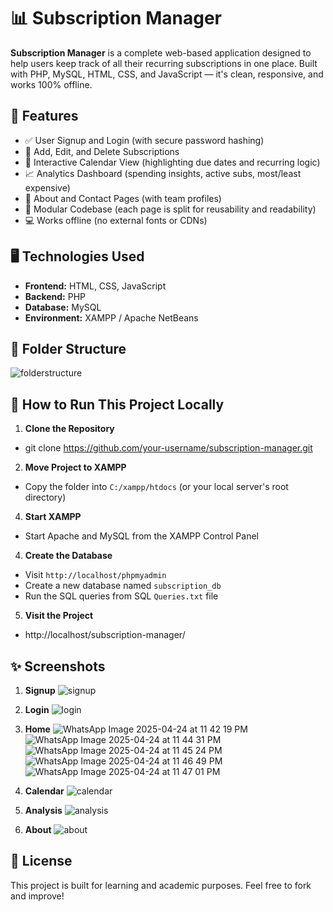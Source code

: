 # 📊 Subscription Manager

**Subscription Manager** is a complete web-based application designed to help users keep track of all their recurring subscriptions in one place. Built with PHP, MySQL, HTML, CSS, and JavaScript — it's clean, responsive, and works 100% offline.


## 🔧 Features

- ✅ User Signup and Login (with secure password hashing)
- 📅 Add, Edit, and Delete Subscriptions
- 📆 Interactive Calendar View (highlighting due dates and recurring logic)
- 📈 Analytics Dashboard (spending insights, active subs, most/least expensive)
- 📘 About and Contact Pages (with team profiles)
- 📁 Modular Codebase (each page is split for reusability and readability)
- 💻 Works offline (no external fonts or CDNs)

## 🖥️ Technologies Used

- **Frontend:** HTML, CSS, JavaScript
- **Backend:** PHP
- **Database:** MySQL
- **Environment:** XAMPP / Apache NetBeans

## 📁 Folder Structure

![folderstructure](https://github.com/user-attachments/assets/8a6bb38c-92e1-4f95-949d-3b162da93ad9)


## 🚀 How to Run This Project Locally

1. **Clone the Repository**

- git clone https://github.com/your-username/subscription-manager.git

2. **Move Project to XAMPP**

- Copy the folder into `C:/xampp/htdocs` (or your local server's root directory)

4. **Start XAMPP**

- Start Apache and MySQL from the XAMPP Control Panel

4. **Create the Database**

- Visit `http://localhost/phpmyadmin`
- Create a new database named `subscription_db`
- Run the SQL queries from SQL `Queries.txt` file


5. **Visit the Project**

- http://localhost/subscription-manager/


## ✨ Screenshots

1. **Signup**
![signup](https://github.com/user-attachments/assets/8d289685-42b5-47ab-becb-c1392c3fd4e0)

2. **Login**
![login](https://github.com/user-attachments/assets/f15b979f-7596-425d-a3d8-7dca4885efce)

3. **Home**
![WhatsApp Image 2025-04-24 at 11 42 19 PM](https://github.com/user-attachments/assets/1418c88c-aacc-4a7d-8ec1-9ced04fb8bdb)
![WhatsApp Image 2025-04-24 at 11 44 31 PM](https://github.com/user-attachments/assets/6673af9b-fd81-44b0-98b1-8980f8608c2b)
![WhatsApp Image 2025-04-24 at 11 45 24 PM](https://github.com/user-attachments/assets/fec7ce03-dc3d-4d27-8239-129aefdc3f08)
![WhatsApp Image 2025-04-24 at 11 46 49 PM](https://github.com/user-attachments/assets/af3766c7-0247-4226-8568-da5e4c66c4ad)
![WhatsApp Image 2025-04-24 at 11 47 01 PM](https://github.com/user-attachments/assets/17a40596-f5eb-4e72-b78c-346890807789)

5. **Calendar**
![calendar](https://github.com/user-attachments/assets/7fb61f60-1101-4446-a024-f34ec8918eca)

6. **Analysis**
![analysis](https://github.com/user-attachments/assets/eaf8d3b5-e07c-42f6-b9ad-ae96d2e9f680)

7. **About**
![about](https://github.com/user-attachments/assets/d90c6719-14da-43e1-8b7e-b325ad948729)


## 📄 License
This project is built for learning and academic purposes. Feel free to fork and improve!

